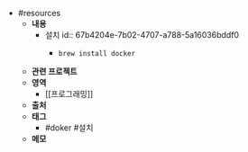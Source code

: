 - #resources
	- **내용**
		- 설치
		  id:: 67b4204e-7b02-4707-a788-5a16036bddf0
			- ```shell
			  brew install docker
			  ```
	- **관련 프로젝트**
	- **영역**
		- [[프로그래밍]]
	- **출처**
	- **태그**
		- #doker #설치
	- **메모**